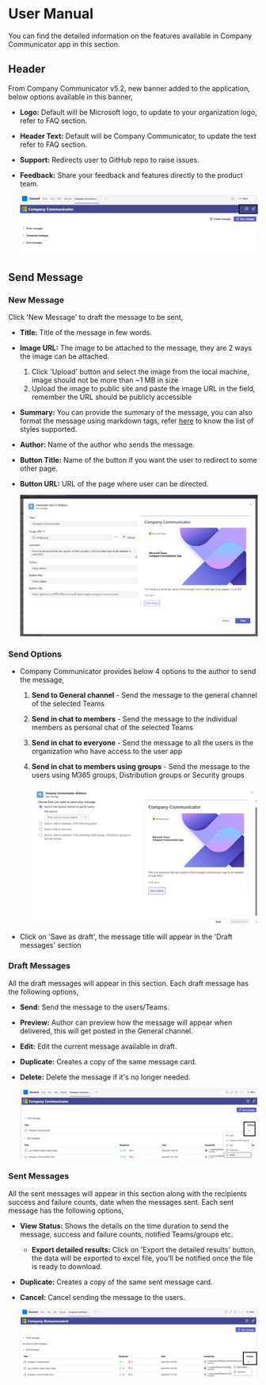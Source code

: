 # User Manual

You can find the detailed information on the features available in Company Communicator app in this section.

## Header

From Company Communicator v5.2, new banner added to the application, below options available in this banner,

- **Logo:** Default will be Microsoft logo, to update to your organization logo, refer to FAQ section.
- **Header Text:** Default will be Company Communicator, to update the text refer to FAQ section.
- **Support:** Redirects user to GitHub repo to raise issues.
- **Feedback:** Share your feedback and features directly to the product team.

    ![Banner](images/support-banner.png)

## Send Message

### New Message

Click 'New Message' to draft the message to be sent,

- **Title:**  Title of the message in few words.
- **Image URL:**  The image to be attached to the message, they are 2 ways the image can be attached.
    1. Click 'Upload' button and select the image from the local machine, image should not be more than ~1 MB in size
    1. Upload the image to public site and paste the image URL in the field, remember the URL should be publicly accessible
- **Summary:**  You can provide the summary of the message, you can also format the message using markdown tags, refer [here](https://docs.microsoft.com/en-us/adaptive-cards/authoring-cards/text-features) to know the list of styles supported. 
- **Author:** Name of the author who sends the message.
- **Button Title:** Name of the button if you want the user to redirect to some other page.
- **Button URL:**  URL of the page where user can be directed.

    ![Company Communicator compose message screen](images/company-communicator-compose.png)

### Send Options

- Company Communicator provides below 4 options to the author to send the message,
    1. **Send to General channel** - Send the message to the general channel of the selected Teams
    1. **Send in chat to members** - Send the message to the individual members as personal chat of the selected Teams
    1. **Send in chat to everyone** - Send the message to all the users in the organization who have access to the user app
    1. **Send in chat to members using groups** - Send the message to the users using M365 groups, Distribution groups or Security groups

        ![Send message screen](images/send-options.png)

- Click on 'Save as draft', the message title will appear in the 'Draft messages' section

### Draft Messages

All the draft messages will appear in this section. Each draft message has the following options,

- **Send:**  Send the message to the users/Teams.
- **Preview:** Author can preview how the message will appear when delivered, this will get posted in the General channel. 
- **Edit:** Edit the current message available in draft.
- **Duplicate:** Creates a copy of the same message card.
- **Delete:** Delete the message if it's no longer needed. 

    ![Draft messages screen](images/draft-message.png)

### Sent Messages

All the sent messages will appear in this section along with the recipients success and failure counts, date when the messages sent. Each sent message has the following options,

- **View Status:** Shows the details on the time duration to send the message, success and failure counts, notified Teams/groups etc.
    - **Export detailed results:** Click on 'Export the detailed results' button, the data will be exported to excel file, you'll be notified once the file is ready to download.
- **Duplicate:** Creates a copy of the same sent message card.
- **Cancel:** Cancel sending the message to the users.

    ![Sent messages screen](images/sent-messages.png)
